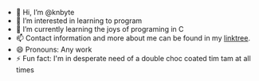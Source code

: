 - 👋 Hi, I’m @knbyte
- 👀 I’m interested in learning to program
- 🌱 I’m currently learning the joys of programing in C
- 📫 Contact information and more about me can be found in my [linktree](https://knbyte.github.io./).
- 😄 Pronouns: Any work
- ⚡ Fun fact: I'm in desperate need of a double choc coated tim tam at all times

<!---
knbyte/knbyte is a ✨ special ✨ repository because its `README.md` (this file) appears on your GitHub profile.
You can click the Preview link to take a look at your changes.
--->
